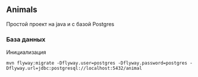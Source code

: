 ## Animals

Простой проект на java и с базой Postgres

### База данных

Инициализация
````shell
mvn flyway:migrate -Dflyway.user=postgres -Dflyway.password=postgres -Dflyway.url=jdbc:postgresql://localhost:5432/animal
````

